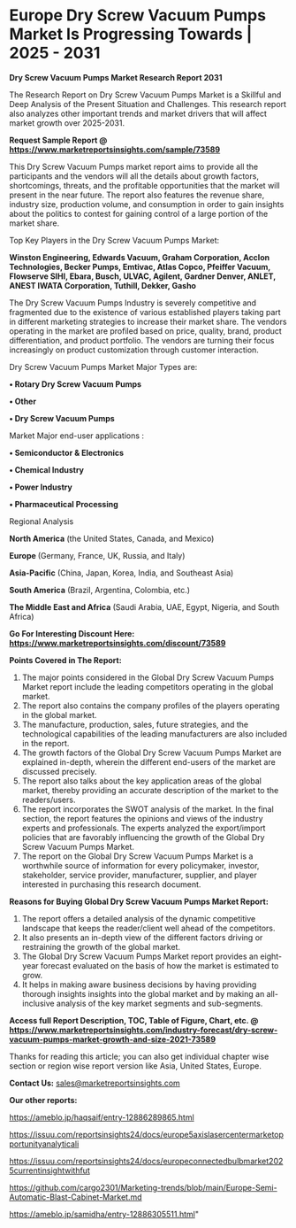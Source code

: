 # Europe Dry Screw Vacuum Pumps Market Is Progressing Towards | 2025 - 2031

<strong>Dry Screw Vacuum Pumps Market Research Report 2031</strong>

The Research Report on Dry Screw Vacuum Pumps Market is a Skillful and Deep Analysis of the Present Situation and Challenges. This research report also analyzes other important trends and market drivers that will affect market growth over 2025-2031.

<strong>Request Sample Report @ <a href=https://www.marketreportsinsights.com/sample/73589>https://www.marketreportsinsights.com/sample/73589</a></strong>

This Dry Screw Vacuum Pumps market report aims to provide all the participants and the vendors will all the details about growth factors, shortcomings, threats, and the profitable opportunities that the market will present in the near future. The report also features the revenue share, industry size, production volume, and consumption in order to gain insights about the politics to contest for gaining control of a large portion of the market share.

Top Key Players in the Dry Screw Vacuum Pumps Market:

<strong>Winston Engineering, Edwards Vacuum, Graham Corporation, Acclon Technologies, Becker Pumps, Emtivac, Atlas Copco, Pfeiffer Vacuum, Flowserve SIHI, Ebara, Busch, ULVAC, Agilent, Gardner Denver, ANLET, ANEST IWATA Corporation, Tuthill, Dekker, Gasho</strong>

The Dry Screw Vacuum Pumps Industry is severely competitive and fragmented due to the existence of various established players taking part in different marketing strategies to increase their market share. The vendors operating in the market are profiled based on price, quality, brand, product differentiation, and product portfolio. The vendors are turning their focus increasingly on product customization through customer interaction.

Dry Screw Vacuum Pumps Market Major Types are:

<strong>• Rotary Dry Screw Vacuum Pumps

• Other

• Dry Screw Vacuum Pumps</strong>

Market Major end-user applications :

<strong>• Semiconductor & Electronics

• Chemical Industry

• Power Industry

• Pharmaceutical Processing</strong>

Regional Analysis

</u><strong><b>North America</b></strong> (the United States, Canada, and Mexico)

<strong><b>Europe </b></strong>(Germany, France, UK, Russia, and Italy)

<strong><b>Asia-Pacific</b></strong> (China, Japan, Korea, India, and Southeast Asia)

<strong><b>South America</b></strong> (Brazil, Argentina, Colombia, etc.)

<strong><b>The Middle East and Africa</b></strong> (Saudi Arabia, UAE, Egypt, Nigeria, and South Africa)

<strong>Go For Interesting Discount Here: <a href=https://www.marketreportsinsights.com/discount/73589>https://www.marketreportsinsights.com/discount/73589</a></strong>

<strong>Points Covered in The Report:</strong>
<ol>
  <li>The major points considered in the Global Dry Screw Vacuum Pumps Market report include the leading competitors operating in the global market.</li>
  <li>The report also contains the company profiles of the players operating in the global market.</li>
  <li>The manufacture, production, sales, future strategies, and the technological capabilities of the leading manufacturers are also included in the report.</li>
  <li>The growth factors of the Global Dry Screw Vacuum Pumps Market are explained in-depth, wherein the different end-users of the market are discussed precisely.</li>
  <li>The report also talks about the key application areas of the global market, thereby providing an accurate description of the market to the readers/users.</li>
  <li>The report incorporates the SWOT analysis of the market. In the final section, the report features the opinions and views of the industry experts and professionals. The experts analyzed the export/import policies that are favorably influencing the growth of the Global Dry Screw Vacuum Pumps Market.</li>
  <li>The report on the Global Dry Screw Vacuum Pumps Market is a worthwhile source of information for every policymaker, investor, stakeholder, service provider, manufacturer, supplier, and player interested in purchasing this research document.</li>
</ol>
<strong>Reasons for Buying Global Dry Screw Vacuum Pumps Market Report:</strong>

<ol>
  <li>The report offers a detailed analysis of the dynamic competitive landscape that keeps the reader/client well ahead of the competitors.</li>
  <li>It also presents an in-depth view of the different factors driving or restraining the growth of the global market.</li>
  <li>The Global Dry Screw Vacuum Pumps Market report provides an eight-year forecast evaluated on the basis of how the market is estimated to grow.</li>
  <li>It helps in making aware business decisions by having providing thorough insights insights into the global market and by making an all-inclusive analysis of the key market segments and sub-segments.</li>
</ol>
<strong>Access full Report Description, TOC, Table of Figure, Chart, etc. @ <a href=https://www.marketreportsinsights.com/industry-forecast/dry-screw-vacuum-pumps-market-growth-and-size-2021-73589>https://www.marketreportsinsights.com/industry-forecast/dry-screw-vacuum-pumps-market-growth-and-size-2021-73589</a></strong>


Thanks for reading this article; you can also get individual chapter wise section or region wise report version like Asia, United States, Europe.

<strong>Contact Us:</strong>
sales@marketreportsinsights.com

<strong>Our other reports:</strong>

<a href=https://ameblo.jp/haqsaif/entry-12886289865.html>https://ameblo.jp/haqsaif/entry-12886289865.html</a>

<a href=https://issuu.com/reportsinsights24/docs/europe5axislasercentermarketopportunityanalyticali>https://issuu.com/reportsinsights24/docs/europe5axislasercentermarketopportunityanalyticali</a>

<a href=https://issuu.com/reportsinsights24/docs/europeconnectedbulbmarket2025currentinsightwithfut>https://issuu.com/reportsinsights24/docs/europeconnectedbulbmarket2025currentinsightwithfut</a>

<a href=https://github.com/cargo2301/Marketing-trends/blob/main/Europe-Semi-Automatic-Blast-Cabinet-Market.md>https://github.com/cargo2301/Marketing-trends/blob/main/Europe-Semi-Automatic-Blast-Cabinet-Market.md</a>

<a href=https://ameblo.jp/samidha/entry-12886305511.html>https://ameblo.jp/samidha/entry-12886305511.html</a>"

